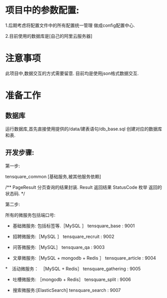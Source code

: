 # 项目中的参数配置:

1.后期考虑将配置文件中的所有配置统一管理 
做成config配置中心.

2.目前使用的数据库是[自己的阿里云服务器] 

# 注意事项

此项目中,数据交互的方式需要留意. 
目前均是使用json格式数据交互.


# 准备工作

## 数据库
运行数据库,首先直接使用提供的/data/建表语句/db_base.sql 创建对应的数据库和表.

## 开发步骤:

第一步:

tensquare_common [基础服务,被其他服务依赖]

/**
    PageResult 分页查询的结果封装.
    Result  返回结果
    StatusCode 枚举 返回的状态码.
*/

第二步:

所有的微服务包括端口号:

* 基础微服务: 包括标签等.［MySQL ］
tensquare_base : 9001   

* 招聘微服务:［MySQL ］
tensquare_recruit : 9002

* 问答微服务:［MySQL］
tensquare_qa : 9003

* 文章微服务:［MySQL + mongodb + Redis ］
tensquare_article : 9004

*　活动微服务：　［MySQL + Redis］
tensquare_gathering : 9005

* 吐槽微服务: ［mongodb + Redis］
tensquare_split : 9006

* 搜索微服务:[ElasticSearch]
tensquare_search : 9007







 
 